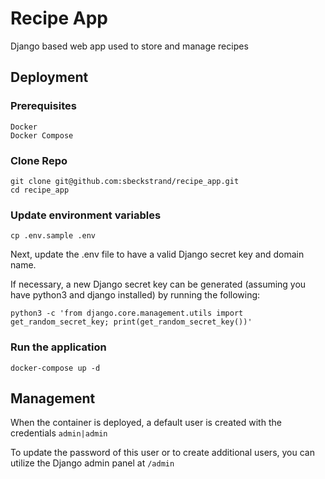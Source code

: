 # Recipe App

Django based web app used to store and manage recipes

## Deployment 

### Prerequisites

```
Docker
Docker Compose
```
### Clone Repo

```
git clone git@github.com:sbeckstrand/recipe_app.git
cd recipe_app
```

### Update environment variables

```
cp .env.sample .env
```

Next, update the .env file to have a valid Django secret key and domain name.

If necessary, a new Django secret key can be generated (assuming you have python3 and django installed) by running the following: 

```
python3 -c 'from django.core.management.utils import get_random_secret_key; print(get_random_secret_key())'
```

### Run the application

```
docker-compose up -d
```

## Management

When the container is deployed, a default user is created with the credentials `admin|admin`

To update the password of this user or to create additional users, you can utilize the Django admin panel at `/admin`